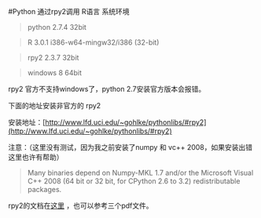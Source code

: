 #Python 通过rpy2调用 R语言
系统环境
>python 2.7.4  32bit

>R 3.0.1  i386-w64-mingw32/i386 (32-bit)

>rpy2 2.3.7  32bit

>windows 8  64bit

rpy2 官方不支持windows了，python 2.7安装官方版本会报错。

下面的地址安装非官方的 rpy2 

安装地址：[http://www.lfd.uci.edu/~gohlke/pythonlibs/#rpy2](http://www.lfd.uci.edu/~gohlke/pythonlibs/#rpy2)

注意：（这里没有测试，因为我之前安装了numpy 和 vc++ 2008，如果安装出错这里也许有帮助）
>Many binaries depend on Numpy-MKL 1.7 and/or the Microsoft Visual C++ 2008 (64 bit or 32 bit, for CPython 2.6 to 3.2) redistributable packages.

rpy2的文档在[这里](http://rpy.sourceforge.net/rpy2/doc-2.3/html/index.html)
 ，也可以参考三个pdf文件。